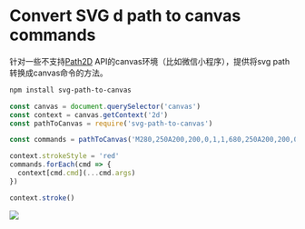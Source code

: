 # Convert SVG d path to canvas commands

针对一些不支持[Path2D](https://developer.mozilla.org/en-US/docs/Web/API/Path2D) API的canvas环境（比如微信小程序），提供将svg path转换成canvas命令的方法。

```bash
npm install svg-path-to-canvas
```

```js
const canvas = document.querySelector('canvas')
const context = canvas.getContext('2d')
const pathToCanvas = require('svg-path-to-canvas')

const commands = pathToCanvas('M280,250A200,200,0,1,1,680,250A200,200,0,1,1,180,250Z')

context.strokeStyle = 'red'
commands.forEach(cmd => {
  context[cmd.cmd](...cmd.args)
})

context.stroke()
```

![](https://p4.ssl.qhimg.com/t01b1451d9c057cdfb9.png)
